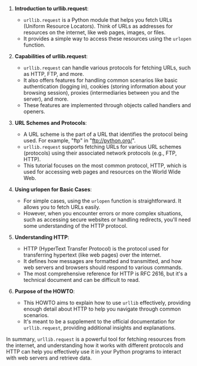 1. **Introduction to urllib.request**:
   - `urllib.request` is a Python module that helps you fetch URLs (Uniform Resource Locators). Think of URLs as addresses for resources on the internet, like web pages, images, or files.
   - It provides a simple way to access these resources using the `urlopen` function.

2. **Capabilities of urllib.request**:
   - `urllib.request` can handle various protocols for fetching URLs, such as HTTP, FTP, and more.
   - It also offers features for handling common scenarios like basic authentication (logging in), cookies (storing information about your browsing session), proxies (intermediaries between you and the server), and more.
   - These features are implemented through objects called handlers and openers.

3. **URL Schemes and Protocols**:
   - A URL scheme is the part of a URL that identifies the protocol being used. For example, "ftp" in "ftp://python.org/".
   - `urllib.request` supports fetching URLs for various URL schemes (protocols) using their associated network protocols (e.g., FTP, HTTP).
   - This tutorial focuses on the most common protocol, HTTP, which is used for accessing web pages and resources on the World Wide Web.

4. **Using urlopen for Basic Cases**:
   - For simple cases, using the `urlopen` function is straightforward. It allows you to fetch URLs easily.
   - However, when you encounter errors or more complex situations, such as accessing secure websites or handling redirects, you'll need some understanding of the HTTP protocol.

5. **Understanding HTTP**:
   - HTTP (HyperText Transfer Protocol) is the protocol used for transferring hypertext (like web pages) over the internet.
   - It defines how messages are formatted and transmitted, and how web servers and browsers should respond to various commands.
   - The most comprehensive reference for HTTP is RFC 2616, but it's a technical document and can be difficult to read.

6. **Purpose of the HOWTO**:
   - This HOWTO aims to explain how to use `urllib` effectively, providing enough detail about HTTP to help you navigate through common scenarios.
   - It's meant to be a supplement to the official documentation for `urllib.request`, providing additional insights and explanations.

In summary, `urllib.request` is a powerful tool for fetching resources from the internet, and understanding how it works with different protocols and HTTP can help you effectively use it in your Python programs to interact with web servers and retrieve data.
